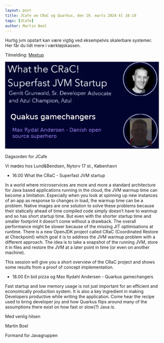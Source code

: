 ```yaml
---
layout: post
title: JCafe om CRaC og Quarkus, den 19. marts 2024 kl 16-19 
tags: [JCafe]
author: Martin Boel
---
```


Hurtig jvm opstart kan være vigtig ved eksempelvis skalerbare systemer. Her får du lidt mere i værktøjskassen.


Tilmelding: [Meetup](https://www.meetup.com/copenhagen-javagruppen-meetup/events/299610255)

<p align="center">
  <img src="/assets/img/posts/2024/Crac.png">
</p>

Dagsorden for JCafe

Vi mødes hos Lund&Bendsen, Nytorv 17 st., København

* 16.00 What the CRaC - Superfast JVM startup

In a world where microservices are more and more a standard architecture for Java based applications running in the cloud, the JVM warmup time can become a limitation. Especially when you look at spinning up new instances of an app as response to changes in load, the warmup time can be a problem. Native images are one solution to solve these problems because their statically ahead of time compiled code simply doesn’t have to warmup and so has short startup time. But even with the shorter startup time and smaller footprint it doesn’t come without a drawback. The overall performance might be slower because of the missing JIT optimisations at runtime. There is a new OpenJDK project called CRaC (Coordinated Restore at Checkpoint) which goal it is to address the JVM warmup problem with a different approach. The idea is to take a snapshot of the running JVM, store it in files and restore the JVM at a later point in time (or even on another machine).

This session will give you a short overview of the CRaC project and shows some results from a proof of concept implementation.

* 18.00 En bid pizza og Max Rydahl Andersen - Quarkus gamechangers

Fast startup and low memory usage is not just important for an efficient and economically production system. It is also a key ingredient in making Developers productive while writing the application. Come hear the recipe used to bring developer joy and how Quarkus flips around many of the assumptions there exist on how fast or slow(?) Java is.


Med venlig hilsen

Martin Boel

Formand for Javagruppen
